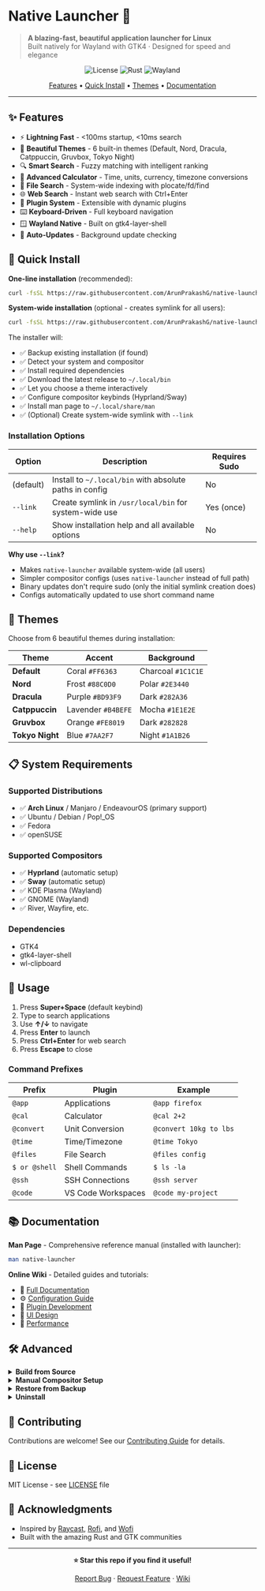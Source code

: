 # Native Launcher 🚀

> **A blazing-fast, beautiful application launcher for Linux**  
> Built natively for Wayland with GTK4 · Designed for speed and elegance

<div align="center">

![License](https://img.shields.io/badge/license-MIT-blue.svg)
![Rust](https://img.shields.io/badge/rust-1.75%2B-orange.svg)
![Wayland](https://img.shields.io/badge/wayland-native-green.svg)

[Features](#-features) • [Quick Install](#-quick-install) • [Themes](#-themes) • [Documentation](https://github.com/ArunPrakashG/native-launcher/wiki)

</div>

---

## ✨ Features

- ⚡ **Lightning Fast** - <100ms startup, <10ms search
- 🎨 **Beautiful Themes** - 6 built-in themes (Default, Nord, Dracula, Catppuccin, Gruvbox, Tokyo Night)
- 🔍 **Smart Search** - Fuzzy matching with intelligent ranking
- 🧮 **Advanced Calculator** - Time, units, currency, timezone conversions
- 📁 **File Search** - System-wide indexing with plocate/fd/find
- 🌐 **Web Search** - Instant web search with Ctrl+Enter
- 🔌 **Plugin System** - Extensible with dynamic plugins
- ⌨️ **Keyboard-Driven** - Full keyboard navigation
- 🪟 **Wayland Native** - Built on gtk4-layer-shell
- 🔄 **Auto-Updates** - Background update checking

## 🚀 Quick Install

**One-line installation** (recommended):

```bash
curl -fsSL https://raw.githubusercontent.com/ArunPrakashG/native-launcher/main/install.sh | bash
```

**System-wide installation** (optional - creates symlink for all users):

```bash
curl -fsSL https://raw.githubusercontent.com/ArunPrakashG/native-launcher/main/install.sh | bash -s -- --link
```

The installer will:

- ✅ Backup existing installation (if found)
- ✅ Detect your system and compositor
- ✅ Install required dependencies
- ✅ Download the latest release to `~/.local/bin`
- ✅ Let you choose a theme interactively
- ✅ Configure compositor keybinds (Hyprland/Sway)
- ✅ Install man page to `~/.local/share/man`
- ✅ (Optional) Create system-wide symlink with `--link`

### Installation Options

| Option    | Description                                             | Requires Sudo |
| --------- | ------------------------------------------------------- | ------------- |
| (default) | Install to `~/.local/bin` with absolute paths in config | No            |
| `--link`  | Create symlink in `/usr/local/bin` for system-wide use  | Yes (once)    |
| `--help`  | Show installation help and all available options        | No            |

**Why use `--link`?**

- Makes `native-launcher` available system-wide (all users)
- Simpler compositor configs (uses `native-launcher` instead of full path)
- Binary updates don't require sudo (only the initial symlink creation does)
- Configs automatically updated to use short command name

## 🎨 Themes

Choose from 6 beautiful themes during installation:

| Theme           | Accent             | Background         |
| --------------- | ------------------ | ------------------ |
| **Default**     | Coral `#FF6363`    | Charcoal `#1C1C1E` |
| **Nord**        | Frost `#88C0D0`    | Polar `#2E3440`    |
| **Dracula**     | Purple `#BD93F9`   | Dark `#282A36`     |
| **Catppuccin**  | Lavender `#B4BEFE` | Mocha `#1E1E2E`    |
| **Gruvbox**     | Orange `#FE8019`   | Dark `#282828`     |
| **Tokyo Night** | Blue `#7AA2F7`     | Night `#1A1B26`    |

## 📋 System Requirements

### Supported Distributions

- ✅ **Arch Linux** / Manjaro / EndeavourOS (primary support)
- ✅ Ubuntu / Debian / Pop!\_OS
- ✅ Fedora
- ✅ openSUSE

### Supported Compositors

- ✅ **Hyprland** (automatic setup)
- ✅ **Sway** (automatic setup)
- ✅ KDE Plasma (Wayland)
- ✅ GNOME (Wayland)
- ✅ River, Wayfire, etc.

### Dependencies

- GTK4
- gtk4-layer-shell
- wl-clipboard

## 🎯 Usage

1. Press **Super+Space** (default keybind)
2. Type to search applications
3. Use **↑/↓** to navigate
4. Press **Enter** to launch
5. Press **Ctrl+Enter** for web search
6. Press **Escape** to close

### Command Prefixes

| Prefix        | Plugin             | Example                |
| ------------- | ------------------ | ---------------------- |
| `@app`        | Applications       | `@app firefox`         |
| `@cal`        | Calculator         | `@cal 2+2`             |
| `@convert`    | Unit Conversion    | `@convert 10kg to lbs` |
| `@time`       | Time/Timezone      | `@time Tokyo`          |
| `@files`      | File Search        | `@files config`        |
| `$ or @shell` | Shell Commands     | `$ ls -la`             |
| `@ssh`        | SSH Connections    | `@ssh server`          |
| `@code`       | VS Code Workspaces | `@code my-project`     |

## 📚 Documentation

**Man Page** - Comprehensive reference manual (installed with launcher):

```bash
man native-launcher
```

**Online Wiki** - Detailed guides and tutorials:

- 📖 [Full Documentation](https://github.com/ArunPrakashG/native-launcher/wiki)
- ⚙️ [Configuration Guide](https://github.com/ArunPrakashG/native-launcher/wiki/Configuration)
- 🔌 [Plugin Development](https://github.com/ArunPrakashG/native-launcher/wiki/Plugin-Development)
- 🎨 [UI Design](https://github.com/ArunPrakashG/native-launcher/wiki/UI-Design)
- 🚀 [Performance](https://github.com/ArunPrakashG/native-launcher/wiki/Performance)

## 🛠️ Advanced

<details>
<summary><b>Build from Source</b></summary>

```bash
# Install Rust
curl --proto '=https' --tlsv1.2 -sSf https://sh.rustup.rs | sh

# Clone and build
git clone https://github.com/ArunPrakashG/native-launcher.git
cd native-launcher
cargo build --release

# Install
cp target/release/native-launcher ~/.local/bin/
```

</details>

<details>
<summary><b>Manual Compositor Setup</b></summary>

**Hyprland** (`~/.config/hypr/hyprland.conf`):

```bash
# If installed with --link
bind = SUPER, SPACE, exec, native-launcher

# If installed without --link (default)
bind = SUPER, SPACE, exec, ~/.local/bin/native-launcher
```

**Sway** (`~/.config/sway/config`):

```bash
# If installed with --link
bindsym Mod4+Space exec native-launcher

# If installed without --link (default)
bindsym Mod4+Space exec ~/.local/bin/native-launcher
```

**River** (`~/.config/river/init`):

```bash
# If installed with --link
riverctl map normal Super Space spawn native-launcher

# If installed without --link (default)
riverctl map normal Super Space spawn ~/.local/bin/native-launcher
```

</details>

<details>
<summary><b>Restore from Backup</b></summary>

If you need to restore from a previous backup:

```bash
# Run the restore script
./restore.sh

# Or if downloaded separately
curl -fsSL https://raw.githubusercontent.com/ArunPrakashG/native-launcher/main/restore.sh | bash
```

The restore script will:

- 📂 List all available backups with timestamps
- 🔍 Show what's included in each backup
- ✅ Let you select which backup to restore
- 🔄 Restore binary, config, plugins, cache, and data

Backups are stored in: `~/.local/share/native-launcher/backups/`

</details>

<details>
<summary><b>Uninstall</b></summary>

```bash
curl -fsSL https://raw.githubusercontent.com/ArunPrakashG/native-launcher/main/uninstall.sh | bash
```

The uninstaller will remove:

- ✅ Binary from `~/.local/bin`
- ✅ System-wide symlink (if created with `--link`)
- ✅ Man page from `~/.local/share/man`
- ✅ Configuration files (with confirmation)
- ✅ Cache and data (with confirmation)
- ✅ Compositor keybinds (with confirmation)

</details>

## 🤝 Contributing

Contributions are welcome! See our [Contributing Guide](https://github.com/ArunPrakashG/native-launcher/wiki/Contributing) for details.

## 📄 License

MIT License - see [LICENSE](LICENSE) file

## 🙏 Acknowledgments

- Inspired by [Raycast](https://www.raycast.com/), [Rofi](https://github.com/davatorium/rofi), and [Wofi](https://hg.sr.ht/~scoopta/wofi)
- Built with the amazing Rust and GTK communities

---

<div align="center">

**⭐ Star this repo if you find it useful!**

[Report Bug](https://github.com/ArunPrakashG/native-launcher/issues) · [Request Feature](https://github.com/ArunPrakashG/native-launcher/issues) · [Wiki](https://github.com/ArunPrakashG/native-launcher/wiki)

</div>
